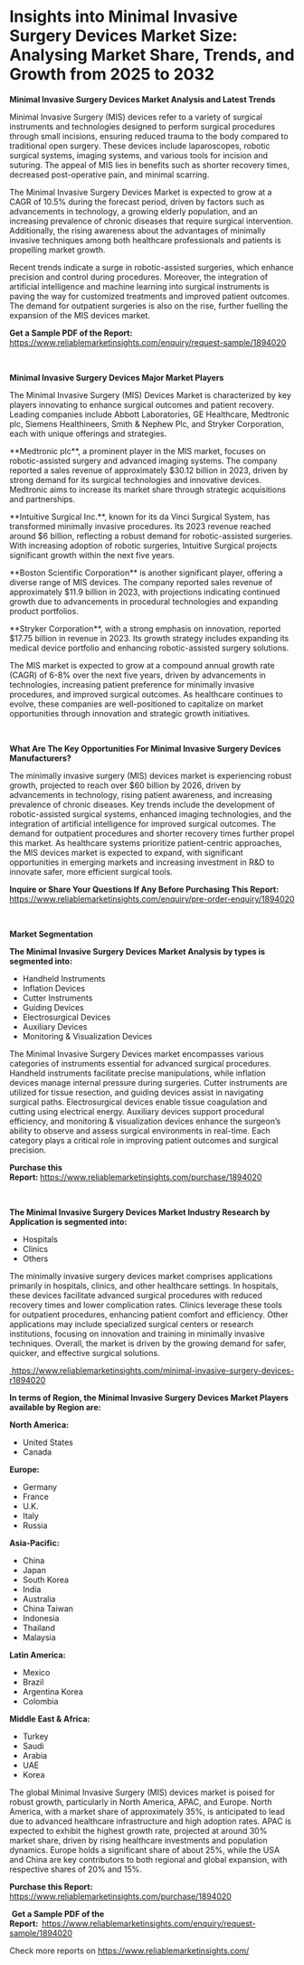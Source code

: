 <p><h1>Insights into Minimal Invasive Surgery Devices Market Size: Analysing Market Share, Trends, and Growth from 2025 to 2032</h1></p><p><strong>Minimal Invasive Surgery Devices Market Analysis and Latest Trends</strong></p>
<p><p>Minimal Invasive Surgery (MIS) devices refer to a variety of surgical instruments and technologies designed to perform surgical procedures through small incisions, ensuring reduced trauma to the body compared to traditional open surgery. These devices include laparoscopes, robotic surgical systems, imaging systems, and various tools for incision and suturing. The appeal of MIS lies in benefits such as shorter recovery times, decreased post-operative pain, and minimal scarring.</p><p>The Minimal Invasive Surgery Devices Market is expected to grow at a CAGR of 10.5% during the forecast period, driven by factors such as advancements in technology, a growing elderly population, and an increasing prevalence of chronic diseases that require surgical intervention. Additionally, the rising awareness about the advantages of minimally invasive techniques among both healthcare professionals and patients is propelling market growth.</p><p>Recent trends indicate a surge in robotic-assisted surgeries, which enhance precision and control during procedures. Moreover, the integration of artificial intelligence and machine learning into surgical instruments is paving the way for customized treatments and improved patient outcomes. The demand for outpatient surgeries is also on the rise, further fuelling the expansion of the MIS devices market.</p></p>
<p><strong>Get a Sample PDF of the Report:&nbsp;</strong> <a href="https://www.reliablemarketinsights.com/enquiry/request-sample/1894020?utm_campaign=3251&utm_medium=2&utm_source=Github&utm_content=ia&utm_term=05032025&utm_id=minimal-invasive-surgery-devices">https://www.reliablemarketinsights.com/enquiry/request-sample/1894020</a></p>
<p>&nbsp;</p>
<p><strong>Minimal Invasive Surgery Devices Major Market Players</strong></p>
<p><p>The Minimal Invasive Surgery (MIS) Devices Market is characterized by key players innovating to enhance surgical outcomes and patient recovery. Leading companies include Abbott Laboratories, GE Healthcare, Medtronic plc, Siemens Healthineers, Smith & Nephew Plc, and Stryker Corporation, each with unique offerings and strategies.</p><p>**Medtronic plc**, a prominent player in the MIS market, focuses on robotic-assisted surgery and advanced imaging systems. The company reported a sales revenue of approximately $30.12 billion in 2023, driven by strong demand for its surgical technologies and innovative devices. Medtronic aims to increase its market share through strategic acquisitions and partnerships.</p><p>**Intuitive Surgical Inc.**, known for its da Vinci Surgical System, has transformed minimally invasive procedures. Its 2023 revenue reached around $6 billion, reflecting a robust demand for robotic-assisted surgeries. With increasing adoption of robotic surgeries, Intuitive Surgical projects significant growth within the next five years.</p><p>**Boston Scientific Corporation** is another significant player, offering a diverse range of MIS devices. The company reported sales revenue of approximately $11.9 billion in 2023, with projections indicating continued growth due to advancements in procedural technologies and expanding product portfolios.</p><p>**Stryker Corporation**, with a strong emphasis on innovation, reported $17.75 billion in revenue in 2023. Its growth strategy includes expanding its medical device portfolio and enhancing robotic-assisted surgery solutions.</p><p>The MIS market is expected to grow at a compound annual growth rate (CAGR) of 6-8% over the next five years, driven by advancements in technologies, increasing patient preference for minimally invasive procedures, and improved surgical outcomes. As healthcare continues to evolve, these companies are well-positioned to capitalize on market opportunities through innovation and strategic growth initiatives.</p></p>
<p>&nbsp;</p>
<p><strong>What Are The Key Opportunities For Minimal Invasive Surgery Devices Manufacturers?</strong></p>
<p><p>The minimally invasive surgery (MIS) devices market is experiencing robust growth, projected to reach over $60 billion by 2026, driven by advancements in technology, rising patient awareness, and increasing prevalence of chronic diseases. Key trends include the development of robotic-assisted surgical systems, enhanced imaging technologies, and the integration of artificial intelligence for improved surgical outcomes. The demand for outpatient procedures and shorter recovery times further propel this market. As healthcare systems prioritize patient-centric approaches, the MIS devices market is expected to expand, with significant opportunities in emerging markets and increasing investment in R&D to innovate safer, more efficient surgical tools.</p></p>
<p><strong>Inquire or Share Your Questions If Any Before Purchasing This Report:</strong> <a href="https://www.reliablemarketinsights.com/enquiry/pre-order-enquiry/1894020?utm_campaign=3251&utm_medium=2&utm_source=Github&utm_content=ia&utm_term=05032025&utm_id=minimal-invasive-surgery-devices">https://www.reliablemarketinsights.com/enquiry/pre-order-enquiry/1894020</a></p>
<p>&nbsp;</p>
<p><strong>Market Segmentation</strong></p>
<p><strong>The Minimal Invasive Surgery Devices Market Analysis by types is segmented into:</strong></p>
<p><ul><li>Handheld Instruments</li><li>Inflation Devices</li><li>Cutter Instruments</li><li>Guiding Devices</li><li>Electrosurgical Devices</li><li>Auxiliary Devices</li><li>Monitoring & Visualization Devices</li></ul></p>
<p><p>The Minimal Invasive Surgery Devices market encompasses various categories of instruments essential for advanced surgical procedures. Handheld instruments facilitate precise manipulations, while inflation devices manage internal pressure during surgeries. Cutter instruments are utilized for tissue resection, and guiding devices assist in navigating surgical paths. Electrosurgical devices enable tissue coagulation and cutting using electrical energy. Auxiliary devices support procedural efficiency, and monitoring & visualization devices enhance the surgeon’s ability to observe and assess surgical environments in real-time. Each category plays a critical role in improving patient outcomes and surgical precision.</p></p>
<p><strong>Purchase this Report:&nbsp;</strong><a href="https://www.reliablemarketinsights.com/purchase/1894020?utm_campaign=3251&utm_medium=2&utm_source=Github&utm_content=ia&utm_term=05032025&utm_id=minimal-invasive-surgery-devices">https://www.reliablemarketinsights.com/purchase/1894020</a></p>
<p>&nbsp;</p>
<p><strong>The Minimal Invasive Surgery Devices Market Industry Research by Application is segmented into:</strong></p>
<p><ul><li>Hospitals</li><li>Clinics</li><li>Others</li></ul></p>
<p><p>The minimally invasive surgery devices market comprises applications primarily in hospitals, clinics, and other healthcare settings. In hospitals, these devices facilitate advanced surgical procedures with reduced recovery times and lower complication rates. Clinics leverage these tools for outpatient procedures, enhancing patient comfort and efficiency. Other applications may include specialized surgical centers or research institutions, focusing on innovation and training in minimally invasive techniques. Overall, the market is driven by the growing demand for safer, quicker, and effective surgical solutions.</p></p>
<p><a href="https://www.reliablemarketinsights.com/minimal-invasive-surgery-devices-r1894020?utm_campaign=3251&utm_medium=2&utm_source=Github&utm_content=ia&utm_term=05032025&utm_id=minimal-invasive-surgery-devices">&nbsp;https://www.reliablemarketinsights.com/minimal-invasive-surgery-devices-r1894020</a></p>
<p><strong>In terms of Region, the Minimal Invasive Surgery Devices Market Players available by Region are:</strong></p>
<p>
    <p> <strong> North America: </strong>
        <ul>
            <li>United States</li>
            <li>Canada</li>
        </ul>
        </p> 
    <p> <strong> Europe: </strong>
        <ul>
            <li>Germany</li>
            <li>France</li>
            <li>U.K.</li>
            <li>Italy</li>
            <li>Russia</li>
        </ul>
        </p> 
    <p> <strong> Asia-Pacific: </strong>
        <ul>
            <li>China</li>
            <li>Japan</li>
            <li>South Korea</li>
            <li>India</li>
            <li>Australia</li>
            <li>China Taiwan</li>
            <li>Indonesia</li>
            <li>Thailand</li>
            <li>Malaysia</li>
        </ul>
        </p> 
    <p> <strong> Latin America: </strong>
        <ul>
            <li>Mexico</li>
            <li>Brazil</li>
            <li>Argentina Korea</li>
            <li>Colombia</li>
        </ul>
        </p> 
    <p> <strong> Middle East & Africa: </strong>
        <ul>
            <li>Turkey</li>
            <li>Saudi</li>
            <li>Arabia</li>
            <li>UAE</li>
            <li>Korea</li>
        </ul>
    </p>
    </p>
<p><p>The global Minimal Invasive Surgery (MIS) devices market is poised for robust growth, particularly in North America, APAC, and Europe. North America, with a market share of approximately 35%, is anticipated to lead due to advanced healthcare infrastructure and high adoption rates. APAC is expected to exhibit the highest growth rate, projected at around 30% market share, driven by rising healthcare investments and population dynamics. Europe holds a significant share of about 25%, while the USA and China are key contributors to both regional and global expansion, with respective shares of 20% and 15%.</p></p>
<p><strong>Purchase this Report: </strong><a href="https://www.reliablemarketinsights.com/purchase/1894020?utm_campaign=3251&utm_medium=2&utm_source=Github&utm_content=ia&utm_term=05032025&utm_id=minimal-invasive-surgery-devices">https://www.reliablemarketinsights.com/purchase/1894020</a></p>
<p>&nbsp;<strong>Get a Sample PDF of the Report:&nbsp;&nbsp;</strong><a href="https://www.reliablemarketinsights.com/enquiry/request-sample/1894020?utm_campaign=3251&utm_medium=2&utm_source=Github&utm_content=ia&utm_term=05032025&utm_id=minimal-invasive-surgery-devices">https://www.reliablemarketinsights.com/enquiry/request-sample/1894020</a></p>
<p><strong></strong></p>
<p>Check more reports on <a href="https://www.reliablemarketinsights.com/?utm_campaign=3251&utm_medium=2&utm_source=Github&utm_content=ia&utm_term=05032025&utm_id=minimal-invasive-surgery-devices">https://www.reliablemarketinsights.com/</a></p>